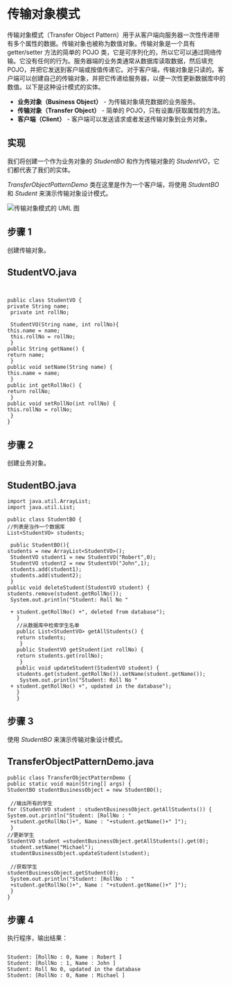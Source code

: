 # 传输对象模式


传输对象模式（Transfer Object Pattern）用于从客户端向服务器一次性传递带有多个属性的数据。传输对象也被称为数值对象。传输对象是一个具有 getter/setter 方法的简单的 POJO 类，它是可序列化的，所以它可以通过网络传输。它没有任何的行为。服务器端的业务类通常从数据库读取数据，然后填充 POJO，并把它发送到客户端或按值传递它。对于客户端，传输对象是只读的。客户端可以创建自己的传输对象，并把它传递给服务器，以便一次性更新数据库中的数值。以下是这种设计模式的实体。


* **业务对象（Business Object）** - 为传输对象填充数据的业务服务。
* **传输对象（Transfer Object）** - 简单的 POJO，只有设置/获取属性的方法。
* **客户端（Client）** - 客户端可以发送请求或者发送传输对象到业务对象。


## 实现


我们将创建一个作为业务对象的 *StudentBO* 和作为传输对象的 *StudentVO*，它们都代表了我们的实体。


*TransferObjectPatternDemo* 类在这里是作为一个客户端，将使用 *StudentBO* 和 *Student* 来演示传输对象设计模式。


![传输对象模式的 UML 图](https://www.runoob.com/wp-content/uploads/2014/08/20201015-transfer.svg)
## 步骤 1


创建传输对象。



## StudentVO.java

```


public class StudentVO {
private String name;
 private int rollNo;

 StudentVO(String name, int rollNo){
this.name = name;
 this.rollNo = rollNo;
 }
public String getName() {
return name;
 }
public void setName(String name) {
this.name = name;
 }
public int getRollNo() {
return rollNo;
 }
public void setRollNo(int rollNo) {
this.rollNo = rollNo;
 }
}
```



## 步骤 2


创建业务对象。



## StudentBO.java



 ```
 import java.util.ArrayList;
 import java.util.List;
 
 public class StudentBO {
 //列表是当作一个数据库
 List<StudentVO> students;
 
  public StudentBO(){
 students = new ArrayList<StudentVO>();
  StudentVO student1 = new StudentVO("Robert",0);
  StudentVO student2 = new StudentVO("John",1);
  students.add(student1);
  students.add(student2); 
  }
 public void deleteStudent(StudentVO student) {
 students.remove(student.getRollNo());
  System.out.println("Student: Roll No " 
 
  + student.getRollNo() +", deleted from database");
    }
    //从数据库中检索学生名单
    public List<StudentVO> getAllStudents() {
    return students;
     }
    public StudentVO getStudent(int rollNo) {
    return students.get(rollNo);
     }
    public void updateStudent(StudentVO student) {
    students.get(student.getRollNo()).setName(student.getName());
     System.out.println("Student: Roll No " 
  + student.getRollNo() +", updated in the database");
    }
    }
 ```
 
 

## 步骤 3


使用 *StudentBO* 来演示传输对象设计模式。



## TransferObjectPatternDemo.java



```
public class TransferObjectPatternDemo {
public static void main(String[] args) {
StudentBO studentBusinessObject = new StudentBO();

 //输出所有的学生
for (StudentVO student : studentBusinessObject.getAllStudents()) {
System.out.println("Student: [RollNo : "
 +student.getRollNo()+", Name : "+student.getName()+" ]");
 }
//更新学生
StudentVO student =studentBusinessObject.getAllStudents().get(0);
 student.setName("Michael");
 studentBusinessObject.updateStudent(student);

 //获取学生
studentBusinessObject.getStudent(0);
 System.out.println("Student: [RollNo : "
 +student.getRollNo()+", Name : "+student.getName()+" ]");
 }
}
```



## 步骤 4


执行程序，输出结果：



```

Student: [RollNo : 0, Name : Robert ]
Student: [RollNo : 1, Name : John ]
Student: Roll No 0, updated in the database
Student: [RollNo : 0, Name : Michael ]

```



